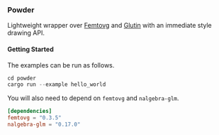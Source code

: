 ### Powder

Lightweight wrapper over [Femtovg](https://github.com/femtovg/femtovg) and [Glutin](https://github.com/rust-windowing/glutin) with an immediate style drawing API.

#### Getting Started

The examples can be run as follows.

```rust
cd powder
cargo run --example hello_world
```

You will also need to depend on `femtovg` and `nalgebra-glm`.

```toml
[dependencies]
femtovg = "0.3.5"
nalgebra-glm = "0.17.0"
```


